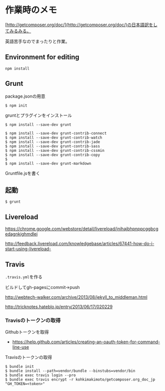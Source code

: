 # 作業時のメモ

[http://getcomposer.org/doc/](http://getcomposer.org/doc/)の日本語訳をしてみるみる。

英語苦手なのでまったりと作業。

## Environment for editing

    npm install

## Grunt

package.jsonの用意

    $ npm init

gruntとプラグインをインストール

    $ npm install --save-dev grunt
    
    $ npm install --save-dev grunt-contrib-connect
    $ npm install --save-dev grunt-contrib-watch
    $ npm install --save-dev grunt-contrib-jade
    $ npm install --save-dev grunt-contrib-sass
    $ npm install --save-dev grunt-contrib-cssmin
    $ npm install --save-dev grunt-contrib-copy
    $ 
    $ npm install --save-dev grunt-markdown
    

Gruntfile.jsを書く

## 起動

    $ grunt 

## Livereload

https://chrome.google.com/webstore/detail/livereload/jnihajbhpnppcggbcgedagnkighmdlei

http://feedback.livereload.com/knowledgebase/articles/67441-how-do-i-start-using-livereload-

## Travis

`.travis.yml`を作る

ビルドしてgh-pagesにcommit->push

http://webtech-walker.com/archive/2013/08/jekyll_to_middleman.html

http://tricknotes.hateblo.jp/entry/2013/06/17/020229


### Travisのトークンの取得

Githubトークンを取得

 * https://help.github.com/articles/creating-an-oauth-token-for-command-line-use

Travisのトークンの取得

    $ bundle init
    $ bundle install --path=vendor/bundle --binstubs=vendor/bin
    $ bundle exec travis login --pro
    $ bundle exec travis encrypt -r kohkimakimoto/getcomposer.org_doc_jp "GH_TOKEN=<token>"



